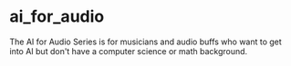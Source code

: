 # ai_for_audio
The AI for Audio Series is for musicians and audio buffs who want to get into AI but don't have a computer science or math background.
